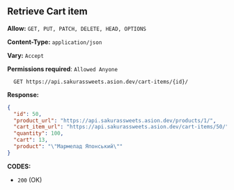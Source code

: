 ## Retrieve Cart item

**Allow:** `GET, PUT, PATCH, DELETE, HEAD, OPTIONS`

**Content-Type:** `application/json`

**Vary:** `Accept`

**Permissions required**: `Allowed Anyone`

```
  GET https://api.sakurassweets.asion.dev/cart-items/{id}/
```

**Response:**

```json
{
  "id": 50,
  "product_url": "https://api.sakurassweets.asion.dev/products/1/",
  "cart_item_url": "https://api.sakurassweets.asion.dev/cart-items/50/",
  "quantity": 100,
  "cart": 13,
  "product": "\"Мармелад Японський\""
}
```

**CODES:**

- `200` (OK)
